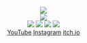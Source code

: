 <!--
README.md (Even though it's HTML) by @Blocksrey
読めますか？これは日本語です。
-->
<P ALIGN=CENTER>
	<IMG SRC=http://Blocksrey.com/images/nullgame.gif>
	<BR>
	<IMG SRC=http://lmfao.Blocksrey.com:7890/V>
	<BR>
	<A HREF=http://lmfao.Blocksrey.com:7890/L><IMG SRC=https://blocksrey.com/images/nullgame.gif></A>
	<A HREF=http://lmfao.Blocksrey.com:7890/D><IMG SRC=https://blocksrey.com/images/down.webp></A>
	<A HREF=http://lmfao.Blocksrey.com:7890/U><IMG SRC=https://blocksrey.com/images/K.gif></A>
	<A HREF=http://lmfao.Blocksrey.com:7890/R><IMG SRC=https://blocksrey.com/images/L.gif></A>
	<BR>
	<A HREF=http://YouTube.com/Blocksrey>YouTube</A>
	<A HREF=http://Instagram.com/Blocksrey>Instagram</A>
	<A HREF=http://Blocksrey.itch.io>itch.io</A>
</P>
